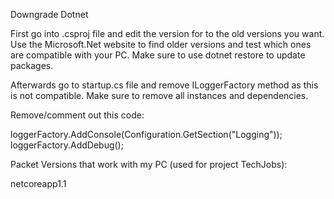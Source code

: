 Downgrade Dotnet

First go into .csproj file and edit the version for to the old versions you want. Use the Microsoft.Net website to find older versions and test which ones are compatible with your PC. Make sure to use dotnet restore to update packages.

Afterwards go to startup.cs file and remove ILoggerFactory method as this is not compatible. Make sure to remove all instances and dependencies.

Remove/comment out this code:

loggerFactory.AddConsole(Configuration.GetSection("Logging"));
loggerFactory.AddDebug();

Packet Versions that work with my PC (used for project TechJobs):

<Project Sdk="Microsoft.NET.Sdk.Web">

  <PropertyGroup>
    <TargetFramework>netcoreapp1.1</TargetFramework>
  </PropertyGroup>

  <ItemGroup>
    <PackageReference Include="Microsoft.AspNetCore.Mvc" Version="1.1.8" />
  </ItemGroup>

  <ItemGroup>
    <PackageReference Include="Microsoft.AspNetCore" Version="1.1.7" />
  </ItemGroup>

  <ItemGroup>
    <PackageReferenc
    Include="Microsoft.Extensions.Configuration"
    Version="2.1.1" />
  </ItemGroup>

  <ItemGroup>
    <PackageReference Include="Microsoft.Extensions.Configuration.EnvironmentVariables"
    Version="1.1.2" />
  </ItemGroup>

  <ItemGroup>
    <PackageReference Include="Microsoft.AspNetCore.StaticFiles"
    Version="1.1.2" />
  </ItemGroup>

  <ItemGroup>
    <PackageReference Include="Microsoft.VisualStudio.Web.BrowserLink"
    Version="1.1.3" />
  </ItemGroup>


  <ItemGroup>
    <DotNetCliToolReference Include="Microsoft.VisualStudio.Web.CodeGeneration.Tools" Version="2.0.0" />
  </ItemGroup>

</Project>
